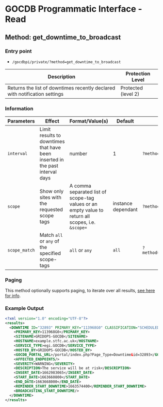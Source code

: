 # GOCDB Programmatic Interface - Read

## Method: get_downtime_to_broadcast

### Entry point

- `/gocdbpi/private/?method=get_downtime_to_broadcast`

| Description | Protection Level |
| - | - |
| Returns the list of downtimes recently declared with notification settings | Protected (level 2) |

### Information

| Parameters | Effect | Format/Value(s) | Default | Example |
| - | - | - | - | - |
| `interval` | Limit results to downtimes that have been inserted in the past interval days | number | 1 | `?method=get_downtime_to_broadcast&interval=7` |
| `scope` | Show only sites with the requested scope tags | A comma separated list of scope-tag values or an empty value to return all scopes, i.e. `&scope=` | instance dependant | `?method=get_site&scope=Local` |
| `scope_match` | Match `all` or `any` of the specified scope-tags | `all` or `any` | `all` | `?method=get_site&scope=Local,EGI&scope_match=any` |

### Paging

This method optionally supports paging, to iterate over all results,
[see here for info](https://wiki.egi.eu/wiki/GOCDB/notifications#Optional_Cursor_Paging_on_Read_API).

### Example Output

```xml
<?xml version="1.0" encoding="UTF-8"?>
<results>
  <DOWNTIME ID="32893" PRIMARY_KEY="113968G0" CLASSIFICATION="SCHEDULED">
    <PRIMARY_KEY>113968G0</PRIMARY_KEY>
    <SITENAME>GRIDOPS-GOCDB</SITENAME>
    <HOSTNAME>example.stfc.ac.uk</HOSTNAME>
    <SERVICE_TYPE>egi.GOCDB</SERVICE_TYPE>
    <HOSTED_BY>GRIDOPS-GOCDB</HOSTED_BY>
    <GOCDB_PORTAL_URL>/portal/index.php?Page_Type=Downtime&id=32893</GOCDB_PORTAL_URL>
    <AFFECTED_ENDPOINTS/>
    <SEVERITY>WARNING</SEVERITY>
    <DESCRIPTION>The service will be at risk</DESCRIPTION>
    <INSERT_DATE>1662983065</INSERT_DATE>
    <START_DATE>1663660800</START_DATE>
    <END_DATE>1663668000</END_DATE>
    <REMINDER_START_DOWNTIME>1663574400</REMINDER_START_DOWNTIME>
    <BROADCASTING_START_DOWNTIME/>
  </DOWNTIME>
</results>
```

